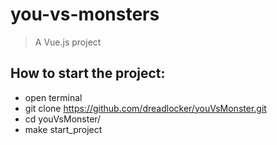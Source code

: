 # you-vs-monsters

> A Vue.js project

## How to start the project:
* open terminal
* git clone https://github.com/dreadlocker/youVsMonster.git
* cd youVsMonster/
* make start_project 
